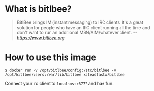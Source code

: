 # What is bitlbee?

> BitlBee brings IM (instant messaging) to IRC clients. It's a great solution for people who have an IRC client running all the time and don't want to run an additional MSN/AIM/whatever client.
> -- <cite>https://www.bitlbee.org</cite>

# How to use this image

```
$ docker run -v /opt/bitlbee/config:/etc/bitlbee -v /opt/bitlbee/users:/var/lib/bitlbee xsteadfastx/bitlbee
```

Connect your irc client to `localhost:6777` and hae fun.
